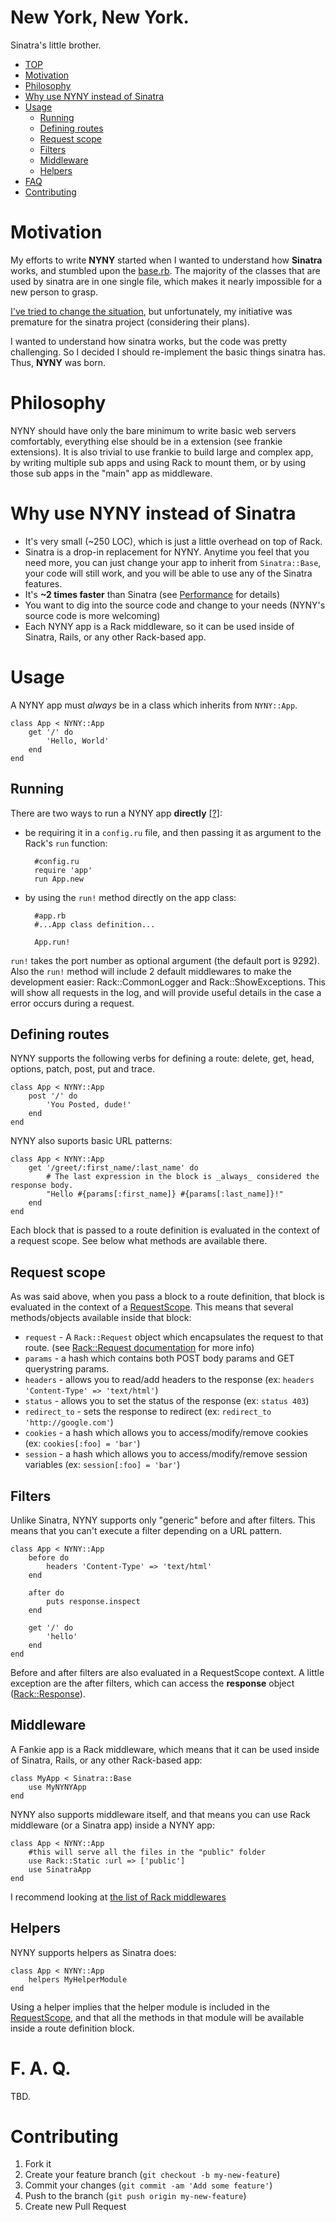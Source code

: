 # New York, New York.
Sinatra's little brother.

- [TOP](#frankie)
- [Motivation](#motivation)
- [Philosophy](#philosophy)
- [Why use NYNY instead of Sinatra](#why-use-frankie-instead-of-sinatra)
- [Usage](#usage)
    - [Running](#running)
    - [Defining routes](#defining-routes)
    - [Request scope](#request-scope)
    - [Filters](#filters)
    - [Middleware](#middleware)
    - [Helpers](#helpers)
- [FAQ](#f-a-q)
- [Contributing](#contributing)

# Motivation
My efforts to write __NYNY__ started when I wanted to understand how __Sinatra__ works, and stumbled upon the [base.rb][0]. The majority of the classes that are used by sinatra are in one single file, which makes it nearly impossible for a new person to grasp.

[I've tried to change the situation][1], but unfortunately, my initiative was premature for the sinatra project (considering their plans).

I wanted to understand how sinatra works, but the code was pretty challenging. So I decided I should re-implement the basic things sinatra has. Thus, __NYNY__ was born.

# Philosophy
NYNY should have only the bare minimum to write basic web servers comfortably,
everything else should be in a extension (see frankie extensions). It is also
trivial to use frankie to build large and complex app, by writing multiple sub
apps and using Rack to mount them, or by using those sub apps in the "main" app
as middleware.

# Why use NYNY instead of Sinatra
- It's very small (~250 LOC), which is just a little overhead on top of Rack.
- Sinatra is a drop-in replacement for NYNY. Anytime you feel that you need more, you can just change your app to inherit from `Sinatra::Base`, your code will still work, and you will be able to use any of the Sinatra features.
- It's __~2 times faster__ than Sinatra (see [Performance][performance] for details)
- You want to dig into the source code and change to your needs (NYNY's source code is more welcoming)
- Each NYNY app is a Rack middleware, so it can be used inside of Sinatra, Rails, or any other Rack-based app.

# Usage

A NYNY app must _always_ be in a class which inherits from `NYNY::App`.

    class App < NYNY::App
        get '/' do
            'Hello, World'
        end
    end

## Running
There are two ways to run a NYNY app __directly__ [[?]](#middleware):

- be requiring it in a `config.ru` file, and then passing it as argument to the
Rack's `run` function:

        #config.ru
        require 'app'
        run App.new
      
- by using the `run!` method directly on the app class:

        #app.rb
        #...App class definition...
      
        App.run!
        
`run!` takes the port number as optional argument (the default port is 9292). Also the `run!` method will include 2 default middlewares to make the development easier: Rack::CommonLogger and Rack::ShowExceptions. This will show all requests in the log, and will provide useful details in the case a error occurs during a request.


## Defining routes

NYNY supports the following verbs for defining a route: delete, get, head, options, patch, post, put and trace.

    class App < NYNY::App
        post '/' do
            'You Posted, dude!'
        end
    end

NYNY also suports basic URL patterns:

    class App < NYNY::App
        get '/greet/:first_name/:last_name' do
            # The last expression in the block is _always_ considered the response body.
            "Hello #{params[:first_name]} #{params[:last_name]}!"
        end
    end

Each block that is passed to a route definition is evaluated in the context of a request scope. See below what methods are available there.

## Request scope
As was said above, when you pass a block to a route definition, that block is evaluated in the context of a [RequestScope][2]. This means that several methods/objects available inside that block:

- `request` - A `Rack::Request` object which encapsulates the request to that route. (see [Rack::Request documentation][3] for more info)
- `params` - a hash which contains both POST body params and GET querystring params.
- `headers` - allows you to read/add headers to the response (ex: `headers 'Content-Type' => 'text/html'`)
- `status` - allows you to set the status of the response (ex: `status 403`)
- `redirect_to` - sets the response to redirect (ex: `redirect_to 'http://google.com'`)
- `cookies` - a hash which allows you to access/modify/remove cookies (ex: `cookies[:foo] = 'bar'`)
- `session` - a hash which allows you to access/modify/remove session variables (ex: `session[:foo] = 'bar'`)

## Filters

Unlike Sinatra, NYNY supports only "generic" before and after filters. This means that you can't execute a filter depending on a URL pattern.

    class App < NYNY::App
        before do
            headers 'Content-Type' => 'text/html'
        end

        after do
            puts response.inspect
        end

        get '/' do
            'hello'
        end
    end

Before and after filters are also evaluated in a RequestScope context. A little exception are the after filters, which can access the __response__ object ([Rack::Response][4]).

## Middleware

A Fankie app is a Rack middleware, which means that it can be used inside of Sinatra, Rails, or any other Rack-based app:

    class MyApp < Sinatra::Base
        use MyNYNYApp
    end

NYNY also supports middleware itself, and that means you can use Rack middleware (or a Sinatra app) inside a NYNY app:

    class App < NYNY::App
        #this will serve all the files in the "public" folder
        use Rack::Static :url => ['public']
        use SinatraApp
    end
    
I recommend looking at [the list of Rack middlewares][rack-middleware]

## Helpers

NYNY supports helpers as Sinatra does:

    class App < NYNY::App
        helpers MyHelperModule
    end

Using a helper implies that the helper module is included in the [RequestScope][2], and that all the methods in that module will be available inside a route definition block.

# F. A. Q.
TBD.


# Contributing

1. Fork it
2. Create your feature branch (`git checkout -b my-new-feature`)
3. Commit your changes (`git commit -am 'Add some feature'`)
4. Push to the branch (`git push origin my-new-feature`)
5. Create new Pull Request

[0]: https://github.com/sinatra/sinatra/blob/master/lib/sinatra/base.rb
[1]: https://github.com/sinatra/sinatra/pull/716
[2]: https://github.com/alisnic/frankie/blob/master/lib/frankie/request_scope.rb
[3]: http://rack.rubyforge.org/doc/classes/Rack/Request.html
[4]: http://rack.rubyforge.org/doc/classes/Rack/Response.html
[performance]: https://github.com/alisnic/frankie/blob/master/Performance.md
[rack-middleware]: https://github.com/rack/rack/wiki/List-of-Middleware

